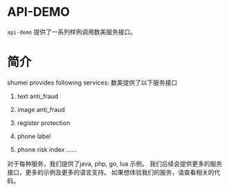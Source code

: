 API-DEMO
=========
`api-demo` 提供了一系列样例调用数美服务接口。
# 简介 
shumei provides following services:
数美提供了以下服务接口

1. text anti_fraud

2. image anti_fraud

3. register protection

4. phone label

5. phone risk index
   ......

对于每种服务，我们提供了java, php, go, lua 示例。
我们后续会提供更多的服务接口，更多的示例及更多的语言支持。
如果想体验我们的服务，请查看相关的代码。

